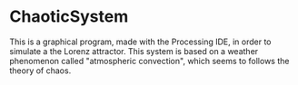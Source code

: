 # ChaoticSystem
This is a graphical program, made with the Processing IDE, in order to simulate a the Lorenz attractor. This system is based on a weather phenomenon called "atmospheric convection", which seems to follows the theory of chaos.
